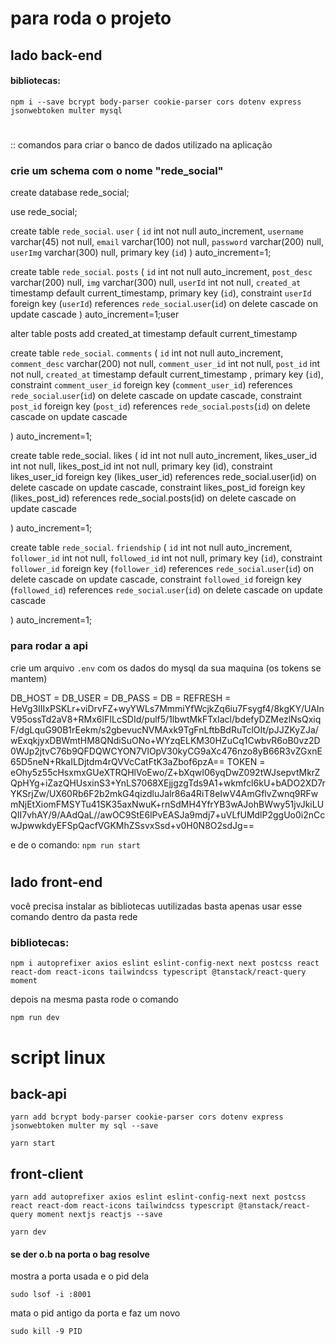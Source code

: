 # para roda o projeto 

## lado back-end

#### bibliotecas: 
`npm i --save bcrypt body-parser cookie-parser cors dotenv express jsonwebtoken multer mysql`

#

:: comandos para criar o banco de dados utilizado na aplicação

### crie um schema com o nome "rede_social"

create database rede_social;

use rede_social;

create table `rede_social`. `user` (
	`id` int not null auto_increment,
    `username` varchar(45) not null, 
    `email` varchar(100) not null,
    `password` varchar(200) null,
    `userImg` varchar(300) null,
    primary key (`id`)
) auto_increment=1;


create table `rede_social`. `posts` (
	`id` int not null auto_increment,
    `post_desc` varchar(200) null,
    `img` varchar(300) null,
    `userId` int not null,
    `created_at` timestamp default current_timestamp,
    primary key (`id`),
    constraint `userId`
    foreign key (`userId`)
    references `rede_social`.`user`(`id`)
    on delete cascade
    on update cascade
) auto_increment=1;user

alter table posts add created_at timestamp default current_timestamp

create table `rede_social`. `comments` (
	`id` int not null auto_increment,
    `comment_desc` varchar(200) not null,
    `comment_user_id` int not null,
    `post_id` int not null,
    `created_at` timestamp default current_timestamp ,
    primary key (`id`),
    constraint `comment_user_id`
    foreign key (`comment_user_id`)
    references `rede_social`.`user`(`id`)
    on delete cascade
    on update cascade,
	constraint `post_id`
    foreign key (`post_id`)
    references `rede_social`.`posts`(`id`)
    on delete cascade
    on update cascade
    
) auto_increment=1;

create table rede_social. likes (
 id int not null auto_increment, 
 likes_user_id int not null, 
 likes_post_id int not null, 
 primary key (id), 
 constraint likes_user_id 
 foreign key (likes_user_id) 
 references rede_social.user(id) 
 on delete cascade 
 on update cascade, 
 constraint likes_post_id 
 foreign key (likes_post_id) 
 references rede_social.posts(id) 
 on delete cascade 
 on update cascade

) auto_increment=1;


create table `rede_social`. `friendship` (
	`id` int not null auto_increment,
    `follower_id` int not null,
    `followed_id` int not null,
    primary key (`id`),
    constraint `follower_id`
    foreign key (`follower_id`)
    references `rede_social`.`user`(`id`)
    on delete cascade
    on update cascade,
	constraint `followed_id`
    foreign key (`followed_id`)
    references `rede_social`.`user`(`id`)
    on delete cascade
    on update cascade
    
) auto_increment=1;

### para rodar a api 

crie um arquivo `.env` com os dados do mysql da sua maquina (os tokens se mantem)

DB_HOST = 
DB_USER = 
DB_PASS = 
DB = 
REFRESH = HeVg3IIIxPSKLr+viDrvFZ+wyYWLs7MmmiYfWcjkZq6iu7Fsygf4/8kgKY/UAInV95ossTd2aV8+RMx6lFILcSDId/pulf5/1lbwtMkFTxIacl/bdefyDZMezlNsQxiqF/dgLquG90B1rEekm/s2gbevucNVMAxk9TgFnLftbBdRuTclOIt/pJJZKyZJa/wExqkjyxDBWmtHM8QNdiSuONo+WYzqELKM30HZuCq1CwbvR6oB0vz2D0WJp2jtvC76b9QFDQWCYON7VlOpV30kyCG9aXc476nzo8yB66R3vZGxnE65D5neN+RkaILDjtdm4rQVVcCatFtK3aZbof6pzA== 
TOKEN = eOhy5z55cHsxmxGUeXTRQHlVoEwo/Z+bXqwI06yqDwZ092tWJsepvtMkrZQpHYg+iZazQHUsxinS3+YnLS7068XEjjgzgTds9A1+wkmfcl6kU+bADO2XD7rYKSrjZw/UX60Rb6F2b2mkG4qizdluJalr86a4RiT8eIwV4AmGflvZwnq9RFwmNjEtXiomFMSYTu41SK35axNwuK+rnSdMH4YfrYB3wAJohBWwy51jvJkiLUQII7vhAY/9/AAdQaL//awOC9StE6lPvEASJa9mdj7+uVLfUMdlP2ggUo0i2nCcwJpwwkdyEFSpQacfVGKMhZSsvxSsd+v0H0N8O2sdJg==

e de o comando: `npm run start`
#

## lado front-end

você precisa instalar as bibliotecas uutilizadas basta apenas usar esse comando dentro da pasta rede

### bibliotecas:

`npm i autoprefixer axios eslint eslint-config-next next postcss react react-dom react-icons tailwindcss typescript @tanstack/react-query moment`

depois na mesma pasta rode o comando

`npm run dev`


# script linux

## back-api

`yarn add bcrypt body-parser cookie-parser cors dotenv express jsonwebtoken multer my sql --save`

`yarn start`


## front-client

`yarn add autoprefixer axios eslint eslint-config-next next postcss react react-dom react-icons tailwindcss typescript @tanstack/react-query moment nextjs reactjs --save`

`yarn dev`

#### se der o.b na porta o bag resolve

mostra a porta usada e o pid dela

`sudo lsof -i :8001`

mata o pid antigo da porta e faz um novo 

`sudo kill -9 PID`

